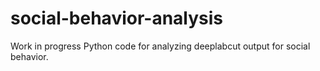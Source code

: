 # social-behavior-analysis
Work in progress Python code for analyzing deeplabcut output for social behavior.
